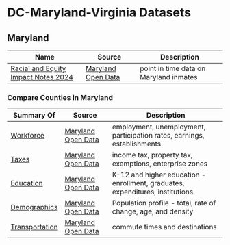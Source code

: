 # DC-Maryland-Virginia Datasets

## Maryland

|  Name  |  Source  |  Description  |
|--------|----------|---------------|
|  [Racial and Equity Impact Notes 2024](Racial_and_Equity_Impact_Notes_2024.csv)  |  [Maryland Open Data](https://opendata.maryland.gov/Demographic/Racial-and-Equity-Impact-Notes-2024/wtkm-87ja/about_data)  |  point in time data on Maryland inmates  |

### Compare Counties in Maryland

|  Summary Of  |  Source  |  Description  |
|--------|----------|---------------|
|  [Workforce](compare_counties/Choose_Maryland___Compare_Counties_Workforce.csv)  |  [Maryland Open Data](https://opendata.maryland.gov/Business-and-Economy/Choose-Maryland-Compare-Counties-Workforce/q7q7-usgm/about_data)  |  employment, unemployment, participation rates, earnings, establishments  |
|  [Taxes](compare_counties/Choose_Maryland___Compare_Counties_Taxes.csv)  |  [Maryland Open Data](https://opendata.maryland.gov/Business-and-Economy/Choose-Maryland-Compare-Counties-Taxes/9rx9-sduc/about_data)  |  income tax, property tax, exemptions, enterprise zones  |
|  [Education](compare_counties/Choose_Maryland___Compare_Counties_Education.csv)  |  [Maryland Open Data](https://opendata.maryland.gov/Education/Choose-Maryland-Compare-Counties-Education/63pe-mygy/about_data)  |  K-12 and higher education - enrollment, graduates, expenditures, institutions  |
|  [Demographics](compare_counties/Choose_Maryland___Compare_Counties_Demographics.csv)  |[Maryland Open Data](https://opendata.maryland.gov/Demographic/Choose-Maryland-Compare-Counties-Demographics/pa7d-u6hs/about_data)  |  Population profile - total, rate of change, age, and density  |
|  [Transportation](compare_counties/Choose_Maryland___Compare_Counties_Transportation.csv)  |  [Maryland Open Data](https://opendata.maryland.gov/Transportation/Choose-Maryland-Compare-Counties-Transportation/ief7-i74z/about_data)  |  commute times and destinations  |
